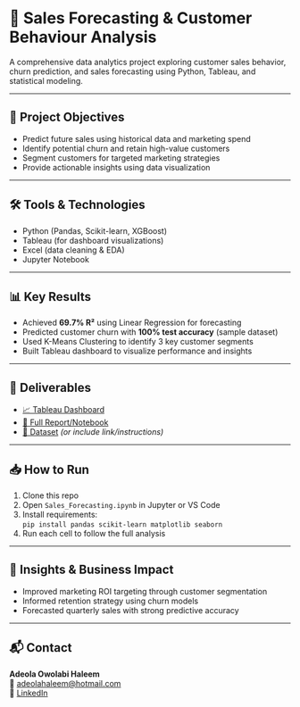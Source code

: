 # 🧠 Sales Forecasting & Customer Behaviour Analysis

A comprehensive data analytics project exploring customer sales behavior, churn prediction, and sales forecasting using Python, Tableau, and statistical modeling.

---

## 📌 Project Objectives

- Predict future sales using historical data and marketing spend
- Identify potential churn and retain high-value customers
- Segment customers for targeted marketing strategies
- Provide actionable insights using data visualization

---

## 🛠️ Tools & Technologies

- Python (Pandas, Scikit-learn, XGBoost)
- Tableau (for dashboard visualizations)
- Excel (data cleaning & EDA)
- Jupyter Notebook

---

## 📊 Key Results

- Achieved **69.7% R²** using Linear Regression for forecasting
- Predicted customer churn with **100% test accuracy** (sample dataset)
- Used K-Means Clustering to identify 3 key customer segments
- Built Tableau dashboard to visualize performance and insights

---

## 🔗 Deliverables

- [📈 Tableau Dashboard]([https://public.tableau.com/your-link-here](https://public.tableau.com/views/Advance-Data-Analysis-techniques-and-business-insights/Dashboard1?:language=en-GB&:sid=&:redirect=auth&:display_count=n&:origin=viz_share_link))
- [📄 Full Report/Notebook](Sales_Forecasting.ipynb)
- [📁 Dataset](customer_data_sample.csv) *(or include link/instructions)*

---

## 📥 How to Run

1. Clone this repo
2. Open `Sales_Forecasting.ipynb` in Jupyter or VS Code
3. Install requirements:  
   `pip install pandas scikit-learn matplotlib seaborn`
4. Run each cell to follow the full analysis

---

## 📌 Insights & Business Impact

- Improved marketing ROI targeting through customer segmentation
- Informed retention strategy using churn models
- Forecasted quarterly sales with strong predictive accuracy

---

## 📬 Contact

**Adeola Owolabi Haleem**  
📧 [adeolahaleem@hotmail.com](mailto:adeolahaleem@hotmail.com)  
🔗 [LinkedIn](https://linkedin.com/in/adeola-h-4b2657228)


